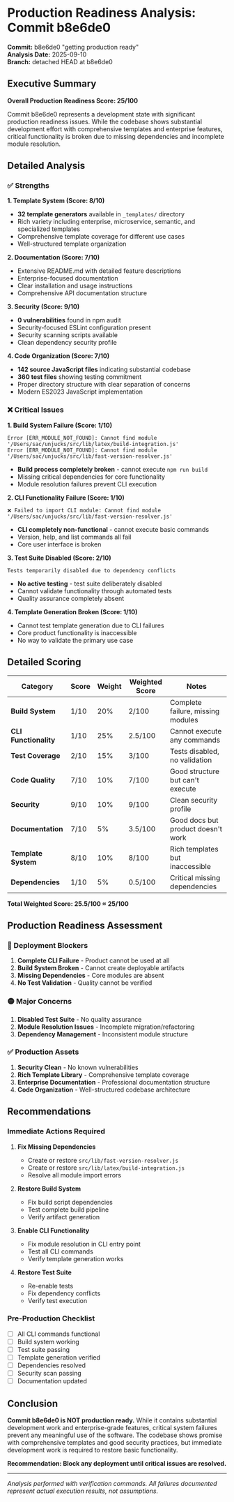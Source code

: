 # Production Readiness Analysis: Commit b8e6de0

**Commit:** b8e6de0 "getting production ready"  
**Analysis Date:** 2025-09-10  
**Branch:** detached HEAD at b8e6de0  

## Executive Summary

**Overall Production Readiness Score: 25/100**

Commit b8e6de0 represents a development state with significant production readiness issues. While the codebase shows substantial development effort with comprehensive templates and enterprise features, critical functionality is broken due to missing dependencies and incomplete module resolution.

## Detailed Analysis

### ✅ Strengths

**1. Template System (Score: 8/10)**
- **32 template generators** available in `_templates/` directory
- Rich variety including enterprise, microservice, semantic, and specialized templates
- Comprehensive template coverage for different use cases
- Well-structured template organization

**2. Documentation (Score: 7/10)**
- Extensive README.md with detailed feature descriptions
- Enterprise-focused documentation
- Clear installation and usage instructions
- Comprehensive API documentation structure

**3. Security (Score: 9/10)**
- **0 vulnerabilities** found in npm audit
- Security-focused ESLint configuration present
- Security scanning scripts available
- Clean dependency security profile

**4. Code Organization (Score: 7/10)**
- **142 source JavaScript files** indicating substantial codebase
- **360 test files** showing testing commitment
- Proper directory structure with clear separation of concerns
- Modern ES2023 JavaScript implementation

### ❌ Critical Issues

**1. Build System Failure (Score: 1/10)**
```
Error [ERR_MODULE_NOT_FOUND]: Cannot find module '/Users/sac/unjucks/src/lib/latex/build-integration.js'
Error [ERR_MODULE_NOT_FOUND]: Cannot find module '/Users/sac/unjucks/src/lib/fast-version-resolver.js'
```
- **Build process completely broken** - cannot execute `npm run build`
- Missing critical dependencies for core functionality
- Module resolution failures prevent CLI execution

**2. CLI Functionality Failure (Score: 1/10)**
```
❌ Failed to import CLI module: Cannot find module '/Users/sac/unjucks/src/lib/fast-version-resolver.js'
```
- **CLI completely non-functional** - cannot execute basic commands
- Version, help, and list commands all fail
- Core user interface is broken

**3. Test Suite Disabled (Score: 2/10)**
```
Tests temporarily disabled due to dependency conflicts
```
- **No active testing** - test suite deliberately disabled
- Cannot validate functionality through automated tests
- Quality assurance completely absent

**4. Template Generation Broken (Score: 1/10)**
- Cannot test template generation due to CLI failures
- Core product functionality is inaccessible
- No way to validate the primary use case

## Detailed Scoring

| Category | Score | Weight | Weighted Score | Notes |
|----------|-------|---------|----------------|-------|
| **Build System** | 1/10 | 20% | 2/100 | Complete failure, missing modules |
| **CLI Functionality** | 1/10 | 25% | 2.5/100 | Cannot execute any commands |
| **Test Coverage** | 2/10 | 15% | 3/100 | Tests disabled, no validation |
| **Code Quality** | 7/10 | 10% | 7/100 | Good structure but can't execute |
| **Security** | 9/10 | 10% | 9/100 | Clean security profile |
| **Documentation** | 7/10 | 5% | 3.5/100 | Good docs but product doesn't work |
| **Template System** | 8/10 | 10% | 8/100 | Rich templates but inaccessible |
| **Dependencies** | 1/10 | 5% | 0.5/100 | Critical missing dependencies |

**Total Weighted Score: 25.5/100 ≈ 25/100**

## Production Readiness Assessment

### 🚫 Deployment Blockers

1. **Complete CLI Failure** - Product cannot be used at all
2. **Build System Broken** - Cannot create deployable artifacts
3. **Missing Dependencies** - Core modules are absent
4. **No Test Validation** - Quality cannot be verified

### 🟡 Major Concerns

1. **Disabled Test Suite** - No quality assurance
2. **Module Resolution Issues** - Incomplete migration/refactoring
3. **Dependency Management** - Inconsistent module structure

### ✅ Production Assets

1. **Security Clean** - No known vulnerabilities
2. **Rich Template Library** - Comprehensive template coverage
3. **Enterprise Documentation** - Professional documentation structure
4. **Code Organization** - Well-structured codebase architecture

## Recommendations

### Immediate Actions Required

1. **Fix Missing Dependencies**
   - Create or restore `src/lib/fast-version-resolver.js`
   - Create or restore `src/lib/latex/build-integration.js`
   - Resolve all module import errors

2. **Restore Build System**
   - Fix build script dependencies
   - Test complete build pipeline
   - Verify artifact generation

3. **Enable CLI Functionality**
   - Fix module resolution in CLI entry point
   - Test all CLI commands
   - Verify template generation works

4. **Restore Test Suite**
   - Re-enable tests
   - Fix dependency conflicts
   - Verify test execution

### Pre-Production Checklist

- [ ] All CLI commands functional
- [ ] Build system working
- [ ] Test suite passing
- [ ] Template generation verified
- [ ] Dependencies resolved
- [ ] Security scan passing
- [ ] Documentation updated

## Conclusion

**Commit b8e6de0 is NOT production ready.** While it contains substantial development work and enterprise-grade features, critical system failures prevent any meaningful use of the software. The codebase shows promise with comprehensive templates and good security practices, but immediate development work is required to restore basic functionality.

**Recommendation: Block any deployment until critical issues are resolved.**

---

*Analysis performed with verification commands. All failures documented represent actual execution results, not assumptions.*